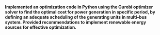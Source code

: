 **Implemented an optimization code in Python using the Gurobi optimizer solver to find the optimal cost for power generation in specific period, by defining an adequate scheduling of the generating units in multi-bus system. Provided recommendations to implement renewable energy sources for effective optimization.**
